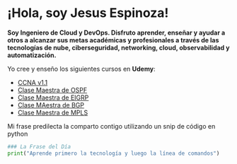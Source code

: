 # ¡Hola, soy Jesus Espinoza! 

**Soy Ingeniero de Cloud y DevOps. Disfruto aprender, enseñar y ayudar a otros a alcanzar sus metas académicas y profesionales a través de las tecnologías de nube, ciberseguridad, networking, cloud, observabilidad y automatización.**

Yo cree y enseño los siguientes cursos en **Udemy**:

- [CCNA v1.1](https://www.udemy.com/course/thor-ccna200301-parte1/?referralCode=8E81D297B2045A2B4453)
- [Clase Maestra de OSPF](https://www.udemy.com/course/master-class-ospf/?referralCode=AC6F0553D35484F93E45)
- [Clase Maestra de EIGRP](https://www.udemy.com/course/master-class-eigrp/?referralCode=613CFE1350806DA886BB)
- [Clase MAestra de BGP](https://www.udemy.com/course/thor-bgp-master-class/?referralCode=04579F682745A9E1DAE2)
- [Clase Maestra de MPLS](https://www.udemy.com/course/thor-mpls-master-class/?referralCode=C9CD96C00C8A2E6BF2CD)

Mi frase predilecta la comparto contigo utilizando un snip de código en python
```python
### La Frase del Día
print("Aprende primero la tecnología y luego la línea de comandos")
```



<!--
**jesus-eec/jesus-eec** is a ✨ _special_ ✨ repository because its `README.md` (this file) appears on your GitHub profile.

Here are some ideas to get you started:

- 🔭 I’m currently working on ...
- 🌱 I’m currently learning ...
- 👯 I’m looking to collaborate on ...
- 🤔 I’m looking for help with ...
- 💬 Ask me about ...
- 📫 How to reach me: ...
- 😄 Pronouns: ...
- ⚡ Fun fact: ...
-->
